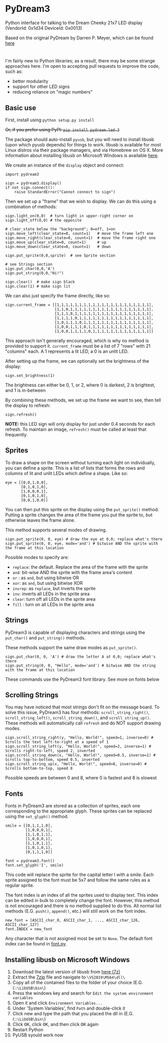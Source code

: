 PyDream3
========

Python interface for talking to the Dream Cheeky 21x7 LED display (VendorId: 0x1d34 DeviceId: 0x0013)

Based on the original PyDream by Darren P. Meyer, which can be found [here](https://github.com/darrenpmeyer/pydream-led)

#

I'm fairly new to Python libraries; as a result, there may be some strange approaches here.
I'm open to accepting pull requests to improve the code, such as:

* better modularity
* support for other LED signs
* reducing reliance on "magic numbers"

Basic use
---------

First, install using `python setup.py install`

~~Or, if you prefer using PyPI: `pip install pydream-led-3`~~

The package should auto-install `pyusb`, but you will need to install libusb (upon which pyusb depends) for things to work. libusb is available for most Linux distros via their package managers, and via Homebrew on OS X. More information about installing libusb on Microsoft Windows is available [here](#installing-libusb-on-microsoft-windows).

We create an instance of the `display` object and connect:
```
import pydream3

sign = pydream3.display()
if not sign.connect():
    raise StandardError("Cannot connect to sign")
```
Then we set up a "frame" that we wish to display. We can do this using a combination of methods:
```
sign.light_on(0,0)  # turn light in upper-right corner on
sign.light_off(0,0) # the opposite

# clear_state below the "background"; 0=off, 1=on
sign.move_left(clear_state=0, count=1)   # move the frame left one
sign.move_right(clear_state=0, count=1)  # move the frame right one
sign.move_up(clear_state=0, count=1)     # up
sign.move_down(clear_state=0, count=1)   # down

sign.put_sprite(0,0,sprite)  # see Sprite section

# see Strings section
sign.put_char(0,0,'A')
sign.put_string(0,0,"Hi!")

sign.clear()  # make sign black
sign.clear(1) # make sign lit
```
We can also just specify the frame directly, like so:
```
sign.current_frame = [[1,1,1,1,1,1,1,1,1,1,1,1,1,1,1,1,1,1,1,1,1],
                      [1,1,0,1,1,1,1,1,1,1,1,1,1,1,1,1,1,1,1,1,1],
                      [1,1,1,0,1,1,1,1,1,1,1,1,1,1,1,1,1,1,1,1,1],
                      [1,1,1,1,0,1,1,1,1,1,1,1,1,1,1,1,1,1,1,1,1],
                      [1,0,1,1,1,0,1,1,1,1,1,1,1,1,1,1,1,1,1,1,1],
                      [1,0,0,1,1,1,0,1,1,1,1,1,1,1,1,1,1,1,1,1,1],
                      [1,0,0,1,1,1,1,0,1,1,1,1,1,1,1,1,1,1,1,1,1]]
```
This approach isn't generally encouraged, which is why no method is provided
to support it. `current_frame` must be a list of 7 "rows" with 21 "columns"
each. A 1 represents a lit LED, a 0 is an unlit LED.

After setting up the frame, we can optionally set the brightness of the display:
```
sign.set_brightness(1)
```
The brightness can either be 0, 1, or 2, where 0 is darkest, 2 is brightest, and 1 is in-between

By combining these methods, we set up the frame we want to see, then tell the
display to refresh:
```
sign.refresh()
```
**NOTE:** this LED sign will only display for just under 0.4 seconds for each 
refresh. To maintain an image, `refresh()` must be called at least that 
frequently.

Sprites
-------

To draw a shape on the screen without turning each light on individually,
you can define a sprite. This is a list of lists that forms the rows and
columns of lit and unlit LEDs which define a shape. Like so:
```
eye = [[0,0,1,0,0],
       [0,1,0,1,0],
       [1,0,0,0,1],
       [0,1,0,1,0],
       [0,0,1,0,0]]
```
You can then put this sprite on the display using the `put_sprite()` method.
Putting a sprite changes the area of the frame you put the sprite to, but
otherwise leaves the frame alone.

This method supports several modes of drawing.
```
sign.put_sprite(0, 0, eye) # draw the eye at 0,0; replace what's there
sign.put_sprite(0, 0, eye, mode='and') # bitwise AND the sprite with the frame at this location
```
Possible modes to specify are:

- `replace`: the default. Replace the area of the frame with the sprite
- `and`: bit-wise AND the sprite with the frame area's content
- `or` : as `and`, but using bitwise OR
- `xor`: as `and`, but using bitwise XOR
- `invrep`: as `replace`, but inverts the sprite
- `inv`: inverts all LEDs in the sprite area
- `clear`: turn off all LEDs in the sprite area
- `fill` : turn on all LEDs in the sprite area

Strings
-------

PyDream3 is capable of displaying characters and strings using
the `put_char()` and `put_string()` methods.

These methods support the same draw modes as `put_sprite()`.
```
sign.put_char(0, 0, 'A') # draw the letter A at 0,0; replace what's there
sign.put_string(0, 0, "Hello", mode='and') # bitwise AND the string with the frame at this location
```
These commands use the PyDream3 font library. See more on fonts below

Scrolling Strings
-----------------

You may have noticed that most strings don't fit on the message board.
To solve this issue, PyDream3 has four methods: `scroll_string_right()`,
`scroll_string_left()`, `scroll_string_down()`, and `scroll_string_up()`.
These methods will automatically call `refresh` and do NOT support drawing modes.
```
sign.scroll_string_right(y, "Hello, World!", speed=1, inverse=0) # Scrolls the text left-to-right at a speed of 1
sign.scroll_string_left(y, "Hello, World!", speed=2, inverse=1) # Scrolls right-to-left, speed 2, inverted
sign.scroll_string_down(x, "Hello, World!", speed=0.5, inverse=1) # Scrolls top-to-bottom, speed 0.5, inverted
sign.scroll_string_up(x, "Hello, World!", speed=8, inverse=0) # Scrolls bottom-to-top, speed 8
```
Possible speeds are between 0 and 8, where 0 is fastest and 8 is slowest

Fonts
-----
Fonts in PyDream3 are stored as a collection of sprites, each one corresponding to
the appropriate glyph. These sprites can be replaced using the `set_glyph()` method.
```
smile = [[0,1,1,1,0],
         [1,0,0,0,1],
         [1,1,0,1,1],
         [1,0,0,0,1],
         [1,1,0,1,1],
         [1,0,1,0,1],
         [0,1,1,1,0]]

font = pydream3.font()
font.set_glyph('I', smile)
```
This code will replace the sprite for the capital letter I with a smile. Each sprite
assigned to the font must be 5x7 and follow the same rules as a regular sprite.

The font index is an index of all the sprites used to display text. This index can
be edited in bulk to completely change the font. However, this method is not
encouraged and there is no method supplied to do this. All normal list methods
(E.G. `push()`, `append()`, etc.) will still work on the font index.
```
new_font = [ASCII_char_0, ASCII_char_1, ..., ASCII_char_126, ASCII_char_127]
font.INDEX = new_font
```
Any character that is not assigned most be set to `None`.
The default font index can be found in [font.py](https://github.com/programmer2514/pydream-led-3/blob/master/pydream3/font.py#L667-L698).

Installing libusb on Microsoft Windows
--------------------------------------

1) Download the latest version of libusb from [here (7z)](https://github.com/libusb/libusb/releases/latest)
2) Extract the [7zip](https://www.7-zip.org/download.html) file and navigate to `\VS2019\MS64\dll\`
3) Copy all of the contained files to the folder of your choice (E.G. `C:\LibUSB\bin\`)
4) Press the windows key and search for `Edit the system environment variables`
5) Open it and click `Environment Variables...`
6) Under 'System Variables', find `Path` and double-click it
7) Click new and type the path that you placed the dll in (E.G. `C:\LibUSB\bin\`)
8) Click <kbd>OK</kbd>, click <kbd>OK</kbd>, and then click <kbd>OK</kbd> again
9) Restart Python
10) PyUSB syould work now
